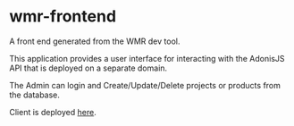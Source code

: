 # wmr-frontend
A front end generated from the WMR dev tool.

This application provides a user interface for interacting with the AdonisJS API that is deployed on a separate domain.

The Admin can login and Create/Update/Delete projects or products from the database.

Client is deployed [here](https://solonslibrary.netlify.app).
